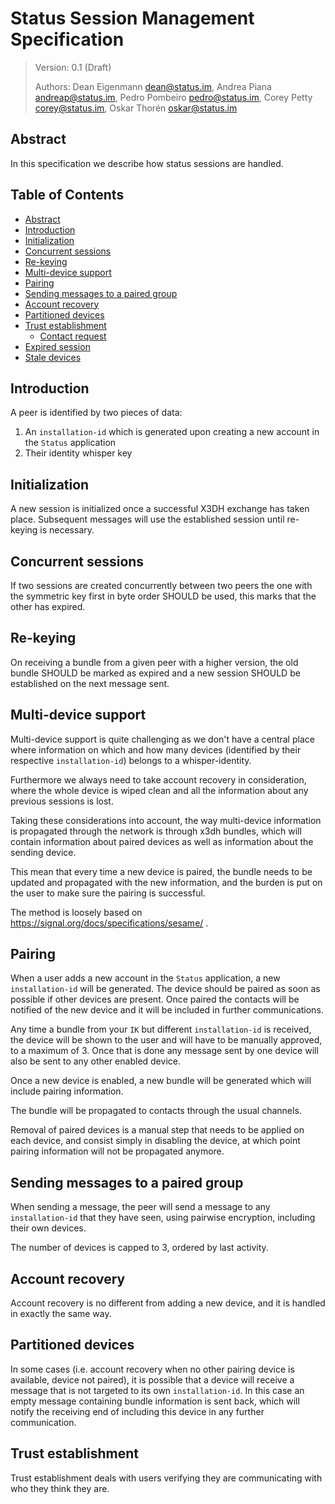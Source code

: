 # Status Session Management Specification

> Version: 0.1 (Draft)
>
> Authors: Dean Eigenmann <dean@status.im>, Andrea Piana <andreap@status.im>, Pedro Pombeiro <pedro@status.im>, Corey Petty <corey@status.im>, Oskar Thorén <oskar@status.im>

## Abstract

In this specification we describe how status sessions are handled.

<!-- TODO: Clarify what we mean by a session -->

## Table of Contents
  - [Abstract](#abstract)
  - [Introduction](#introduction)
  - [Initialization](#initialization)
  - [Concurrent sessions](#concurrent-sessions)
  - [Re-keying](#re-keying)
  - [Multi-device support](#multi-device-support)
  - [Pairing](#pairing)
  - [Sending messages to a paired group](#sending-messages-to-a-paired-group)
  - [Account recovery](#account-recovery)
  - [Partitioned devices](#partitioned-devices)
  - [Trust establishment](#trust-establishment)
    - [Contact request](#contact-request)
  - [Expired session](#expired-session)
  - [Stale devices](#stale-devices)

## Introduction

A peer is identified by two pieces of data:

1) An `installation-id` which is generated upon creating a new account in the `Status` application
2) Their identity whisper key

## Initialization

A new session is initialized once a successful X3DH exchange has taken place. Subsequent messages will use the established session until re-keying is necessary.

## Concurrent sessions

If two sessions are created concurrently between two peers the one with the symmetric key first in byte order SHOULD be used, this marks that the other has expired.

## Re-keying

On receiving a bundle from a given peer with a higher version, the old bundle SHOULD be marked as expired and a new session SHOULD be established on the next message sent.

## Multi-device support

Multi-device support is quite challenging as we don't have a central place where information on which and how many devices (identified by their respective `installation-id`) belongs to a whisper-identity.

Furthermore we always need to take account recovery in consideration, where the whole device is wiped clean and all the information about any previous sessions is lost.

Taking these considerations into account, the way multi-device information is propagated through the network is through x3dh bundles, which will contain information about paired devices as well as information about the sending device.

This mean that every time a new device is paired, the bundle needs to be updated and propagated with the new information, and the burden is put on the user to make sure the pairing is successful.

The method is loosely based on https://signal.org/docs/specifications/sesame/ .

<!-- TODO: This multi device section isn't clear enough -->
<!-- TODO: Additionally, it seems tightly coupled with secure transport, which makes things like multi device public chats harder to reason about (IMO). E.g. as a client impl I might want multi device support but not want to impl double ratchet etc, so what does this mean? -->
<!-- It is coupled to the secure transport because otherwise there's no need of multidevice. Without a secure transport multi-device is trivial (nothing to implement, such in public chats, nothing to reason about), the type of secure transport we use dictates the type of multi-device support we want, same as signal's "Sesame was designed for use with Double Ratchet sessions created via X3DH key agreement.". Please read the specs of sesame, it clearly shows that it's tightly coupled to the encryption layer and its purpose is to allow encrypting messages for multiple devices, such in our case. Let's take some time understanding and reading things before commenting. -->

## Pairing

When a user adds a new account in the `Status` application, a new `installation-id` will be generated. The device should be paired as soon as possible if other devices are present. Once paired the contacts will be notified of the new device and it will be included in further communications.

Any time a bundle from your `IK` but different `installation-id` is received, the device will be shown to the user and will have to be manually approved, to a maximum of 3. Once that is done any message sent by one device will also be sent to any other enabled device.

Once a new device is enabled, a new bundle will be generated which will include pairing information.

The bundle will be propagated to contacts through the usual channels.

Removal of paired devices is a manual step that needs to be applied on each device, and consist simply in disabling the device, at which point pairing information will not be propagated anymore.

## Sending messages to a paired group

When sending a message, the peer will send a message to any `installation-id` that they have seen, using pairwise encryption, including their own devices.

The number of devices is capped to 3, ordered by last activity.

## Account recovery

Account recovery is no different from adding a new device, and it is handled in exactly the same way.

## Partitioned devices

In some cases (i.e. account recovery when no other pairing device is available, device not paired), it is possible that a device will receive a message that is not targeted to its own `installation-id`.
In this case an empty message containing bundle information is sent back, which will notify the receiving end of including this device in any further communication.

## Trust establishment

Trust establishment deals with users verifying they are communicating with who they think they are.
